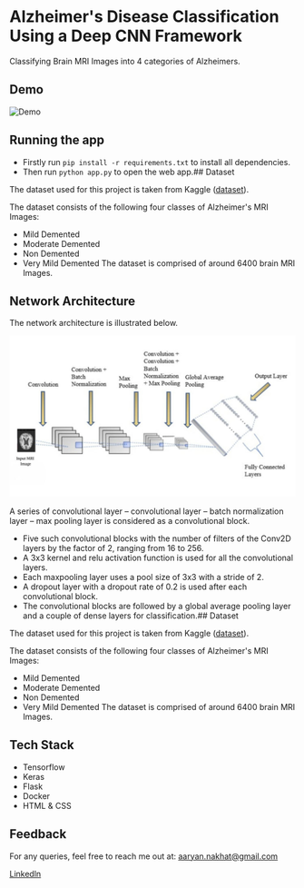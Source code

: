 
# Alzheimer's Disease Classification Using a Deep CNN Framework

Classifying Brain MRI Images into 4 categories of Alzheimers.


## Demo

![Demo](miscellaneous/demo-alzheimers.gif)


## Running the app

- Firstly run <code>pip install -r requirements.txt</code> to install all dependencies.
- Then run <code>python app.py</code> to open the web app.## Dataset

The dataset used for this project is taken from Kaggle (<a href = "https://www.kaggle.com/datasets/tourist55/alzheimers-dataset-4-class-of-images">dataset</a>).

The dataset consists of the following four classes of Alzheimer's MRI Images:

* Mild Demented
* Moderate Demented
* Non Demented
* Very Mild Demented
The dataset is comprised of around 6400 brain MRI Images.
## Network Architecture

The network architecture is illustrated below. 

![](miscellaneous/network_architecture.jpg)

A series of convolutional layer – convolutional layer – batch normalization layer – max pooling layer is considered as a convolutional block. 
* Five such convolutional blocks with the number of filters of the Conv2D layers by the factor of 2, ranging from 16 to 256. 
* A 3x3 kernel and relu activation function is used for all the convolutional layers.
* Each maxpooling layer uses a pool size of 3x3 with a stride of 2.
* A dropout layer with a dropout rate of 0.2 is used after each convolutional block.
* The convolutional blocks are followed by a global average pooling layer and a couple of dense layers for classification.## Dataset

The dataset used for this project is taken from Kaggle (<a href = "https://www.kaggle.com/datasets/tourist55/alzheimers-dataset-4-class-of-images">dataset</a>).

The dataset consists of the following four classes of Alzheimer's MRI Images:

* Mild Demented
* Moderate Demented
* Non Demented
* Very Mild Demented
The dataset is comprised of around 6400 brain MRI Images.
## Tech Stack

* Tensorflow
* Keras
* Flask
* Docker
* HTML & CSS


## Feedback

For any queries, feel free to reach me out at: aaryan.nakhat@gmail.com

<a href = "https://www.kaggle.com/datasets/tourist55/alzheimers-dataset-4-class-of-images">Linkedln</a>


